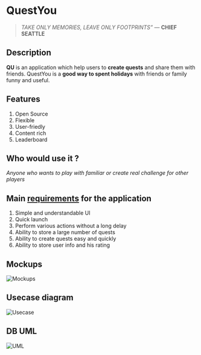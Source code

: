 # QuestYou
>*TAKE ONLY MEMORIES, LEAVE ONLY FOOTPRINTS”* — **CHIEF SEATTLE**

## Description
**QU** is an application which help users to **create quests** and share them with friends. QuestYou is a **good way to spent holidays** with friends or family funny and useful.

## Features
1. Open Source
2. Flexible
3. User-friedly
4. Content rich
5. Leaderboard

## Who would use it ?
*Anyone who wants to play with familiar or create real challenge for other players*

## Main [requirements](https://github.com/eqlis/QuestYou/blob/main/Project%20info/QU%20requairments.docx) for the application
1. Simple and understandable UI
2. Quick launch
3. Perform various actions without a long delay
4. Ability to store a large number of quests
5. Ability to create quests easy and quickly
6. Ability to store user info and his rating

## Mockups
![Mockups](https://github.com/eqlis/QuestYou/blob/main/Project%20info/QU%20mockups.png)

## Usecase diagram
![Usecase](https://github.com/eqlis/QuestYou/blob/main/Project%20info/QU%20usecase.jpg)

## DB UML
![UML](https://github.com/eqlis/QuestYou/blob/main/Project%20info/DB%20diagram.png)
